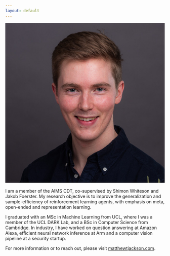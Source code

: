 ```yaml
---
layout: default
---
```


<img src="/assets/img/matthew_jackson.jpg" alt="drawing" class="portrait"/>

I am a member of the AIMS CDT, co-supervised by Shimon Whiteson and Jakob Foerster. My research objective is to improve the generalization and sample-efficiency of reinforcement learning agents, with emphasis on meta, open-ended and representation learning.

I graduated with an MSc in Machine Learning from UCL, where I was a member of the UCL DARK Lab, and a BSc in Computer Science from Cambridge. In industry, I have worked on question answering at Amazon Alexa, efficient neural network inference at Arm and a computer vision pipeline at a security startup.

For more information or to reach out, please visit [matthewtjackson.com](https://matthewtjackson.com/).
